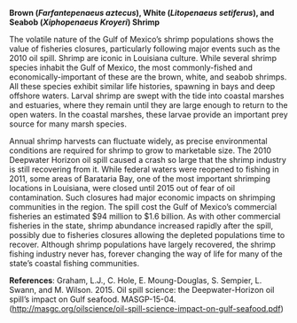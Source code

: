 **Brown (*Farfantepenaeus aztecus*), White (*Litopenaeus setiferus*), and Seabob (*Xiphopenaeus Kroyeri*) Shrimp**
 
The volatile nature of the Gulf of Mexico’s shrimp populations shows the value of fisheries closures, particularly following major events such as the 2010 oil spill. Shrimp are iconic in Louisiana culture. While several shrimp species inhabit the Gulf of Mexico, the most commonly-fished and economically-important of these are the brown, white, and seabob shrimps. All these species exhibit similar life histories, spawning in bays and deep offshore waters. Larval shrimp are swept with the tide into coastal marshes and estuaries, where they remain until they are large enough to return to the open waters. In the coastal marshes, these larvae provide an important prey source for many marsh species.
 
Annual shrimp harvests can fluctuate widely, as precise environmental conditions are required for shrimp to grow to marketable size. The 2010 Deepwater Horizon oil spill caused a crash so large that the shrimp industry is still recovering from it. While federal waters were reopened to fishing in 2011, some areas of Barataria Bay, one of the most important shrimping locations in Louisiana, were closed until 2015 out of fear of oil contamination. Such closures had major economic impacts on shrimping communities in the region. The spill cost the Gulf of Mexico’s commercial fisheries an estimated $94 million to $1.6 billion. As with other commercial fisheries in the state, shrimp abundance increased rapidly after the spill, possibly due to fisheries closures allowing the depleted populations time to recover. Although shrimp populations have largely recovered, the shrimp fishing industry never has, forever changing the way of life for many of the state’s coastal fishing communities. 

**References**: Graham, L.J., C. Hole, E. Moung-Douglas, S. Sempier, L. Swann, and M. Wilson. 2015. Oil spill science: the Deepwater-Horizon oil spill’s impact on Gulf seafood. MASGP-15-04. (http://masgc.org/oilscience/oil-spill-science-impact-on-gulf-seafood.pdf)
 

